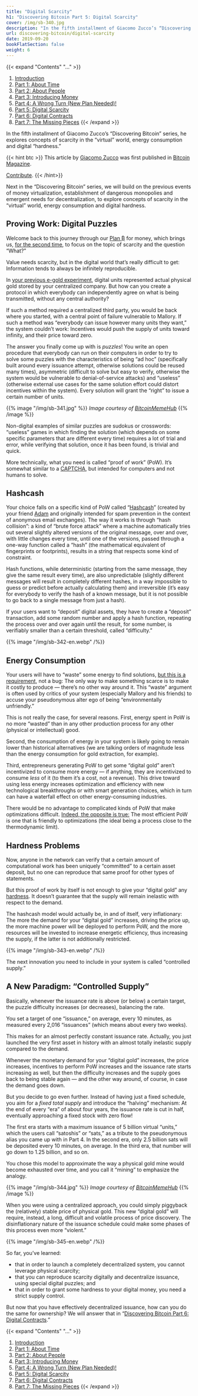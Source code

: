 ```yaml
---
title: "Digital Scarcity"
h1: "Discovering Bitcoin Part 5: Digital Scarcity"
cover: /img/sb-340.jpg
description: "In the fifth installment of Giacomo Zucco’s “Discovering Bitcoin” series, he explores concepts of scarcity in the “virtual” world, energy consumption and digital “hardness.”"
url: discovering-bitcoin/digital-scarcity
date: 2019-09-20
bookFlatSection: false
weight: 6
---
```


{{< expand "Contents" "..." >}}
1. [Introduction](/en/discovering-bitcoin/intro)
2. [Part 1: About Time](/en/discovering-bitcoin/about-time)
3. [Part 2: About People](/en/discovering-bitcoin/about-people)
4. [Part 3: Introducing Money](/en/discovering-bitcoin/introducing-money)
5. [Part 4: A Wrong Turn (New Plan Needed)!](/en/discovering-bitcoin/a-wrong-turn-new-plan-needed)
6. [Part 5: Digital Scarcity](/en/discovering-bitcoin/digital-scarcity)
7. [Part 6: Digital Contracts](/en/discovering-bitcoin/digital-contracts)
8. [Part 7: The Missing Pieces](/en/discovering-bitcoin/the-missing-pieces)
{{< /expand >}}

In the fifth installment of Giacomo Zucco’s “Discovering Bitcoin” series, he explores concepts of scarcity in the “virtual” world, energy consumption and digital “hardness.”

{{< hint btc >}}
This article by [Giacomo Zucco](https://twitter.com/giacomozucco) was first published in [Bitcoin Magazine](https://btcmagwpstage.wpengine.com/articles/discovering-bitcoin-part-5-digital-scarcity).

[Contribute](/contribute/).
{{< /hint>}}

Next in the “Discovering Bitcoin” series, we will build on the previous events of money virtualization, establishment of dangerous monopolies and emergent needs for decentralization, to explore concepts of scarcity in the “virtual” world, energy consumption and digital hardness.

## Proving Work: Digital Puzzles

Welcome back to this journey through our [Plan ₿](/en/discovering-bitcoin/intro) for money, which brings us, [for the second time](/en/discovering-bitcoin/introducing-money), to focus on the topic of scarcity and the question “What?”

Value needs scarcity, but in the digital world that’s really difficult to get: Information tends to always be infinitely reproducible.

In [your previous e-gold experiment](/en/discovering-bitcoin/a-wrong-turn-new-plan-needed), digital units represented actual physical gold stored by your centralized company. But how can you create a protocol in which everybody can independently agree on what is being transmitted, without any central authority? 

If such a method required a centralized third party, you would be back where you started, with a central point of failure vulnerable to Mallory. If such a method was “everybody can issue however many units they want,” the system couldn’t work: Incentives would push the supply of units toward infinity, and their price toward zero.

The answer you finally come up with is _puzzles_! You write an open procedure that everybody can run on their computers in order to try to solve some puzzles with the characteristics of being “ad hoc” (specifically built around every issuance attempt, otherwise solutions could be reused many times), asymmetric (difficult to solve but easy to verify, otherwise the system would be vulnerable to denial-of-service attacks) and “useless” (otherwise external use cases for the same solution effort could distort incentives within the system). Every solution will grant the “right” to issue a certain number of units.

{{% image "/img/sb-341.jpg" %}}
*Image courtesy of [BitcoinMemeHub](https://twitter.com/BitcoinMemeHub?lang=en)*
{{% /image %}}

Non-digital examples of similar puzzles are sudokus or crosswords: “useless” games in which finding the solution (which depends on some specific parameters that are different every time) requires a lot of trial and error, while verifying that solution, once it has been found, is trivial and quick.

More technically, what you need is called “proof of work” (PoW). It’s somewhat similar to a [CAPTCHA](https://en.wikipedia.org/wiki/CAPTCHA), but intended for computers and not humans to solve.

## Hashcash

Your choice falls on a specific kind of PoW called “[Hashcash](https://bitcoinmagazine.com/articles/genesis-files-hashcash-or-how-adam-back-designed-bitcoins-motor-block)” (created by your friend [Adam](https://twitter.com/adam3us?lang=en) and originally intended for spam prevention in the context of anonymous email exchanges). The way it works is through “hash collision”: a kind of “brute force attack” where a machine automatically tries out several slightly altered versions of the original message, over and over, with little changes every time, until one of the versions, passed through a one-way function called a “hash” (the mathematical equivalent of fingerprints or footprints), results in a string that respects some kind of constraint. 

Hash functions, while deterministic (starting from the same message, they give the same result every time), are also unpredictable (slightly different messages will result in completely different hashes, in a way impossible to guess or predict before actually calculating them) and irreversible (it’s easy for everybody to verify the hash of a known message, but it is not possible to go back to a single message from just a hash).

If your users want to “deposit” digital assets, they have to create a “deposit” transaction, add some random number and apply a hash function, repeating the process over and over again until the result, for some number, is verifiably smaller than a certain threshold, called “difficulty.”

{{% image "/img/sb-342-en.webp" /%}}

## Energy Consumption

Your users will have to “waste” some energy to find solutions, [but this is a requirement](https://bitcoinmagazine.com/bitcoin-mining), not a bug: The only way to make something scarce is to make it costly to produce — there’s no other way around it. This “waste” argument is often used by critics of your system (especially Mallory and his friends) to accuse your pseudonymous alter ego of being “environmentally unfriendly.” 

This is not really the case, for several reasons. First, energy spent in PoW is no more “wasted” than in any other production process for any other (physical or intellectual) good.

Second, the consumption of energy in your system is likely going to remain lower than historical alternatives (we are talking orders of magnitude less than the energy consumption for gold extraction, for example).

Third, entrepreneurs generating PoW to get some “digital gold” aren’t incentivized to consume more energy — if anything, they are incentivized to consume _less_ of it (to them it’s a cost, not a revenue). This drive toward using less energy increases optimization and efficiency with new technological breakthroughs or with smart generation choices, which in turn can have a waterfall effect on other energy-consuming industries.

There would be no advantage to complicated kinds of PoW that make optimizations difficult. [Indeed, the opposite is true:](https://bitcoinmagazine.com/articles/op-ed-why-we-shouldnt-worry-about-crypto-mining-energy-consumption) The most efficient PoW is one that is friendly to optimizations (the ideal being a process close to the thermodynamic limit).

## Hardness Problems

Now, anyone in the network can verify that a certain amount of computational work has been uniquely “committed” to a certain asset deposit, but no one can reproduce that same proof for other types of statements.

But this proof of work by itself is not enough to give your “digital gold” any [hardness](/en/discovering-bitcoin/about-time). It doesn’t guarantee that the supply will remain inelastic with respect to the demand.

The hashcash model would actually be, in and of itself, very inflationary: The more the demand for your “digital gold” increases, driving the price up, the more machine power will be deployed to perform PoW, and the more resources will be invested to increase energetic efficiency, thus increasing the supply, if the latter is not additionally restricted.

{{% image "/img/sb-343-en.webp" /%}}

The next innovation you need to include in your system is called “controlled supply.”

## A New Paradigm: “Controlled Supply”

Basically, whenever the issuance rate is above (or below) a certain target, the puzzle difficulty increases (or decreases), balancing the rate.

You set a target of one “issuance,” on average, every 10 minutes, as measured every 2,016 “issuances” (which means about every two weeks).

This makes for an almost perfectly constant issuance rate. Actually, you just launched the very first asset in history with an almost totally inelastic supply compared to the demand. 

Whenever the monetary demand for your “digital gold” increases, the price increases, incentives to perform PoW increases and the issuance rate starts increasing as well, but then the difficulty increases and the supply goes back to being stable again — and the other way around, of course, in case the demand goes down. 

But you decide to go even further. Instead of having just a fixed schedule, you aim for a _fixed total supply_ and introduce the “halving” mechanism: At the end of every “era” of about four years, the issuance rate is cut in half, eventually approaching a fixed stock with zero flow!

The first era starts with a maximum issuance of 5 billion virtual “units,” which the users call “satoshis” or “sats,” as a tribute to the pseudonymous alias you came up with in Part 4. In the second era, only 2.5 billion sats will be deposited every 10 minutes, on average. In the third era, that number will go down to 1.25 billion, and so on.

You chose this model to approximate the way a physical gold mine would become exhausted over time, and you call it “mining” to emphasize the analogy.

{{% image "/img/sb-344.jpg" %}}
*Image courtesy of [BitcoinMemeHub](https://twitter.com/BitcoinMemeHub?lang=en)*
{{% /image %}}

When you were using a centralized approach, you could simply piggyback the (relatively) stable price of physical gold. This new “digital gold” will require, instead, a long, difficult and volatile process of price discovery. The disinflationary nature of the issuance schedule could make some phases of this process even more “violent.”

{{% image "/img/sb-345-en.webp" /%}}

So far, you’ve learned:

- that in order to launch a completely decentralized system, you cannot leverage physical scarcity;
- that you can reproduce scarcity digitally and decentralize issuance, using special digital puzzles; and
- that in order to grant some hardness to your digital money, you need a strict supply control.

But now that you have effectively decentralized issuance, how can you do the same for ownership? We will answer that in “[Discovering Bitcoin Part 6: Digital Contracts](/en/discovering-bitcoin/digital-contracts).”

{{< expand "Contents" "..." >}}
1. [Introduction](/en/discovering-bitcoin/intro)
2. [Part 1: About Time](/en/discovering-bitcoin/about-time)
3. [Part 2: About People](/en/discovering-bitcoin/about-people)
4. [Part 3: Introducing Money](/en/discovering-bitcoin/introducing-money)
5. [Part 4: A Wrong Turn (New Plan Needed)!](/en/discovering-bitcoin/a-wrong-turn-new-plan-needed)
6. [Part 5: Digital Scarcity](/en/discovering-bitcoin/digital-scarcity)
7. [Part 6: Digital Contracts](/en/discovering-bitcoin/digital-contracts)
8. [Part 7: The Missing Pieces](/en/discovering-bitcoin/the-missing-pieces)
{{< /expand >}}
